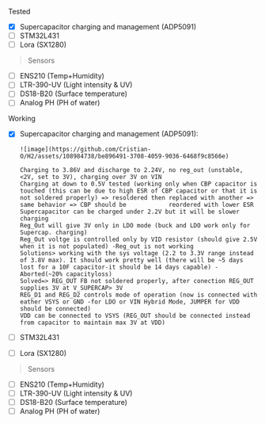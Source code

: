 Tested
- [x] Supercapacitor charging and management (ADP5091)
- [ ] STM32L431 
- [ ] Lora (SX1280)
      
>Sensors
- [ ] ENS210 (Temp+Humidity)
- [ ] LTR-390-UV (Light intensity & UV)
- [ ] DS18-B20 (Surface temperature)
- [ ] Analog PH (PH of water)
      
Working
- [X] Supercapacitor charging and management (ADP5091):
      
      ![image](https://github.com/Cristian-O/H2/assets/108984738/be896491-3708-4059-9036-6468f9c8566e)
      
      Charging to 3.86V and discharge to 2.24V, no reg_out (unstable, <2V, set to 3V), charging over 3V on VIN
      Charging at down to 0.5V tested (working only when CBP capacitor is touched (this can be due to high ESR of CBP capacitor or that it is not soldered properly) => resoldered then replaced with another => same behavior => CBP should be            reordered with lower ESR
      Supercapacitor can be charged under 2.2V but it will be slower charging
      Reg_Out will give 3V only in LDO mode (buck and LDO work only for Supercap. charging)
      Reg_Out voltge is controlled only by VID resistor (should give 2.5V when it is not populated) -Reg_out is not working
      Solutions> working with the sys voltage (2.2 to 3.3V range instead of 3.8V max). It should work pretty well (there will be ~5 days lost for a 10F capacitor-it should be 14 days capable) -Aborted(~20% capacityloss)
      Solved=> REG_OUT FB not soldered properly, after conection REG_OUT supplies 3V at V_SUPERCAP> 3V
      REG_D1 and REG_D2 controls mode of operation (now is connected with eather VSYS or GND -for LDO or VIN Hybrid Mode, JUMPER for VDD should be connected)
      VDD can be connected to VSYS (REG_OUT should be connected instead from capacitor to maintain max 3V at VDD)
      
- [ ] STM32L431 
- [ ] Lora (SX1280)

>Sensors
- [ ] ENS210 (Temp+Humidity)
- [ ] LTR-390-UV (Light intensity & UV)
- [ ] DS18-B20 (Surface temperature)
- [ ] Analog PH (PH of water)
